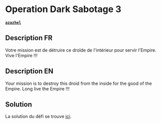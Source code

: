 # Operation Dark Sabotage 3

[**`azazhel`**](https://github.com/azazhe1)

## Description FR

Votre mission est de détruire ce droïde de l'intérieur pour servir l'Empire.
Vive l'Empire !!!

## Description EN

Your mission is to destroy this droid from the inside for the good of the Empire.
Long live the Empire !!!

## Solution

La solution du défi se trouve [ici](solution/).